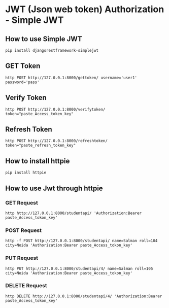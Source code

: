 # JWT (Json web token) Authorization - Simple JWT

## How to use Simple JWT

`pip install djangorestframework-simplejwt`

## GET Token

`http POST http://127.0.0.1:8000/gettoken/ username='user1' password='pass'`

## Verify Token

`http POST http://127.0.0.1:8000/verifytoken/ token="paste_Access_token_key"`

## Refresh Token

`http POST http://127.0.0.1:8000/refreshtoken/ token="paste_refresh_token_key"`

## How to install httpie

`pip install httpie`

## How to use Jwt through httpie

### GET Request

`http http://127.0.0.1:8000/studentapi/ 'Authorization:Bearer paste_Access_tokon_key'`

### POST Request

`http -f POST http://127.0.0.1:8000/studentapi/ name=Salman roll=104 city=Noida 'Authorization:Bearer paste_Access_tokon_key'`


### PUT Request

`http PUT http://127.0.0.1:8000/studentapi/4/ name=Salman roll=105 city=Noida 'Authorization:Bearer paste_Access_tokon_key'`


### DELETE Request

`http DELETE http://127.0.0.1:8000/studentapi/4/ 'Authorization:Bearer paste_Access_tokon_key'`

